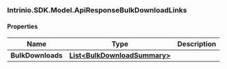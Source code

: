 [//]: # (CLASS:Intrinio.SDK.Model.ApiResponseBulkDownloadLinks)

[//]: # (KIND:object)

### Intrinio.SDK.Model.ApiResponseBulkDownloadLinks
#### Properties

[//]: # (START_DEFINITION)

Name | Type | Description
------------ | ------------- | -------------
**BulkDownloads** | [**List&lt;BulkDownloadSummary&gt;**](BulkDownloadSummary.md) |  &nbsp;

[//]: # (END_DEFINITION)


[//]: # (CONTAINED_CLASS:Intrinio.SDK.Model.BulkDownloadSummary)


